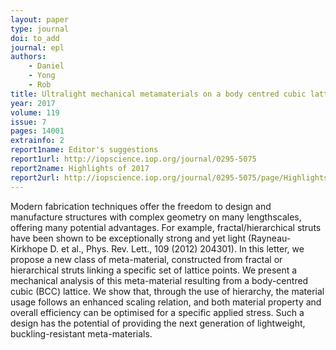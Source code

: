 ```yaml
---
layout: paper
type: journal
doi: to_add
journal: epl
authors:
    - Daniel
    - Yong
    - Rob
title: Ultralight mechanical metamaterials on a body centred cubic lattice
year: 2017
volume: 119
issue: 7
pages: 14001
extrainfo: 2
report1name: Editor's suggestions
report1url: http://iopscience.iop.org/journal/0295-5075
report2name: Highlights of 2017
report2url: http://iopscience.iop.org/journal/0295-5075/page/Highlights-of-2017
---
```


Modern fabrication techniques offer the freedom to design and manufacture structures with complex geometry on many lengthscales, offering many potential advantages. For example, fractal/hierarchical struts have been shown to be exceptionally strong and yet light (Rayneau-Kirkhope D. et al., Phys. Rev. Lett., 109 (2012) 204301). In this letter, we propose a new class of meta-material, constructed from fractal or hierarchical struts linking a specific set of lattice points. We present a mechanical analysis of this meta-material resulting from a body-centred cubic (BCC) lattice. We show that, through the use of hierarchy, the material usage follows an enhanced scaling relation, and both material property and overall efficiency can be optimised for a specific applied stress. Such a design has the potential of providing the next generation of lightweight, buckling-resistant meta-materials.
